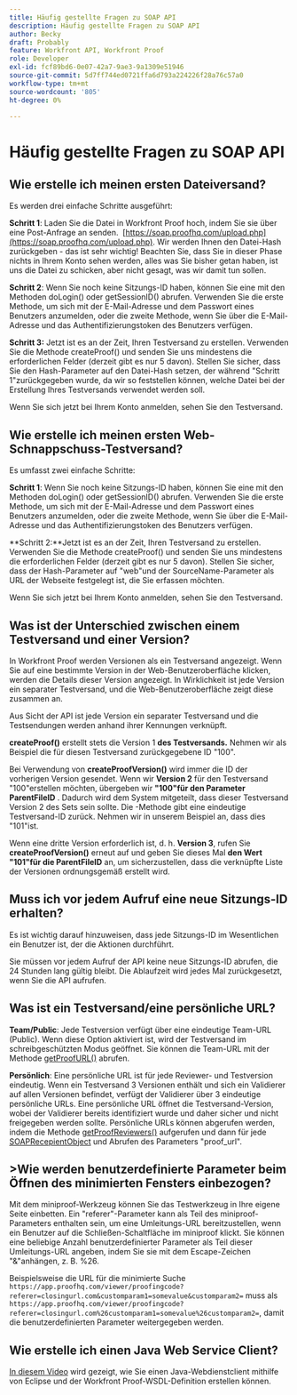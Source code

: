 ```yaml
---
title: Häufig gestellte Fragen zu SOAP API
description: Häufig gestellte Fragen zu SOAP API
author: Becky
draft: Probably
feature: Workfront API, Workfront Proof
role: Developer
exl-id: fcf89bd6-0e07-42a7-9ae3-9a1309e51946
source-git-commit: 5d7ff744ed0721ffa6d793a224226f28a76c57a0
workflow-type: tm+mt
source-wordcount: '805'
ht-degree: 0%

---
```


# Häufig gestellte Fragen zu SOAP API

## Wie erstelle ich meinen ersten Dateiversand?

Es werden drei einfache Schritte ausgeführt:

**Schritt 1**: Laden Sie die Datei in Workfront Proof hoch, indem Sie sie über eine Post-Anfrage an senden.  [https://soap.proofhq.com/upload.php](https://soap.proofhq.com/upload.php). Wir werden Ihnen den Datei-Hash zurückgeben - das ist sehr wichtig! Beachten Sie, dass Sie in dieser Phase nichts in Ihrem Konto sehen werden, alles was Sie bisher getan haben, ist uns die Datei zu schicken, aber nicht gesagt, was wir damit tun sollen.

**Schritt 2**: Wenn Sie noch keine Sitzungs-ID haben, können Sie eine mit den Methoden doLogin() oder getSessionID() abrufen. Verwenden Sie die erste Methode, um sich mit der E-Mail-Adresse und dem Passwort eines Benutzers anzumelden, oder die zweite Methode, wenn Sie über die E-Mail-Adresse und das Authentifizierungstoken des Benutzers verfügen.

**Schritt 3:** Jetzt ist es an der Zeit, Ihren Testversand zu erstellen. Verwenden Sie die Methode createProof() und senden Sie uns mindestens die erforderlichen Felder (derzeit gibt es nur 5 davon). Stellen Sie sicher, dass Sie den Hash-Parameter auf den Datei-Hash setzen, der während &quot;Schritt 1&quot;zurückgegeben wurde, da wir so feststellen können, welche Datei bei der Erstellung Ihres Testversands verwendet werden soll.

Wenn Sie sich jetzt bei Ihrem Konto anmelden, sehen Sie den Testversand.

## Wie erstelle ich meinen ersten Web-Schnappschuss-Testversand?

Es umfasst zwei einfache Schritte:

**Schritt 1**: Wenn Sie noch keine Sitzungs-ID haben, können Sie eine mit den Methoden doLogin() oder getSessionID() abrufen. Verwenden Sie die erste Methode, um sich mit der E-Mail-Adresse und dem Passwort eines Benutzers anzumelden, oder die zweite Methode, wenn Sie über die E-Mail-Adresse und das Authentifizierungstoken des Benutzers verfügen.

**Schritt 2:**Jetzt ist es an der Zeit, Ihren Testversand zu erstellen. Verwenden Sie die Methode createProof() und senden Sie uns mindestens die erforderlichen Felder (derzeit gibt es nur 5 davon). Stellen Sie sicher, dass der Hash-Parameter auf &quot;web&quot;und der SourceName-Parameter als URL der Webseite festgelegt ist, die Sie erfassen möchten.

Wenn Sie sich jetzt bei Ihrem Konto anmelden, sehen Sie den Testversand.

## Was ist der Unterschied zwischen einem Testversand und einer Version?

In Workfront Proof werden Versionen als ein Testversand angezeigt. Wenn Sie auf eine bestimmte Version in der Web-Benutzeroberfläche klicken, werden die Details dieser Version angezeigt. In Wirklichkeit ist jede Version ein separater Testversand, und die Web-Benutzeroberfläche zeigt diese zusammen an.

Aus Sicht der API ist jede Version ein separater Testversand und die Testsendungen werden anhand ihrer Kennungen verknüpft.

**createProof()** erstellt stets die Version 1 **des Testversands.** Nehmen wir als Beispiel die für diesen Testversand zurückgegebene ID &quot;100&quot;.

Bei Verwendung von **createProofVersion()** wird immer die ID der vorherigen Version gesendet. Wenn wir **Version 2** für den Testversand &quot;100&quot;erstellen möchten, übergeben wir **&quot;100&quot;für den Parameter ParentFileID** . Dadurch wird dem System mitgeteilt, dass dieser Testversand Version 2 des Sets sein sollte. Die -Methode gibt eine eindeutige Testversand-ID zurück. Nehmen wir in unserem Beispiel an, dass dies &quot;101&quot;ist.

Wenn eine dritte Version erforderlich ist, d. h. **Version 3**, rufen Sie **createProofVersion()** erneut auf und geben Sie dieses Mal **den Wert &quot;101&quot;für die ParentFileID** an, um sicherzustellen, dass die verknüpfte Liste der Versionen ordnungsgemäß erstellt wird.

## Muss ich vor jedem Aufruf eine neue Sitzungs-ID erhalten?

Es ist wichtig darauf hinzuweisen, dass jede Sitzungs-ID im Wesentlichen ein Benutzer ist, der die Aktionen durchführt. 

Sie müssen vor jedem Aufruf der API keine neue Sitzungs-ID abrufen, die 24 Stunden lang gültig bleibt. Die Ablaufzeit wird jedes Mal zurückgesetzt, wenn Sie die API aufrufen.

## Was ist ein Testversand/eine persönliche URL?

**Team/Public**: Jede Testversion verfügt über eine eindeutige Team-URL (Public). Wenn diese Option aktiviert ist, wird der Testversand im schreibgeschützten Modus geöffnet. Sie können die Team-URL mit der Methode [getProofURL()](https://api.proofhq.com/home/proofs/getproofurl.html) abrufen.

**Persönlich**: Eine persönliche URL ist für jede Reviewer- und Testversion eindeutig. Wenn ein Testversand 3 Versionen enthält und sich ein Validierer auf allen Versionen befindet, verfügt der Validierer über 3 eindeutige persönliche URLs. Eine persönliche URL öffnet die Testversand-Version, wobei der Validierer bereits identifiziert wurde und daher sicher und nicht freigegeben werden sollte. Persönliche URLs können abgerufen werden, indem die Methode [getProofReviewers()](https://api.proofhq.com/home/proofs/getproofreviewers.html) aufgerufen und dann für jede  [SOAPRecepientObject](https://api.proofhq.com/home/objects/soaprecipientobject.html) und Abrufen des Parameters &quot;proof_url&quot;.

## >Wie werden benutzerdefinierte Parameter beim Öffnen des minimierten Fensters einbezogen?

Mit dem miniproof-Werkzeug können Sie das Testwerkzeug in Ihre eigene Seite einbetten. Ein &quot;referer&quot;-Parameter kann als Teil des miniproof-Parameters enthalten sein, um eine Umleitungs-URL bereitzustellen, wenn ein Benutzer auf die Schließen-Schaltfläche im miniproof klickt. Sie können eine beliebige Anzahl benutzerdefinierter Parameter als Teil dieser Umleitungs-URL angeben, indem Sie sie mit dem Escape-Zeichen &quot;&amp;&quot;anhängen, z. B. %26.

Beispielsweise die URL für die minimierte Suche
`https://app.proofhq.com/viewer/proofingcode?referer=closingurl.com&customparam1=somevalue&customparam2=` muss als 
`https://app.proofhq.com/viewer/proofingcode?referer=closingurl.com%26customparam1=somevalue%26customparam2=`, damit die benutzerdefinierten Parameter weitergegeben werden.

## Wie erstelle ich einen Java Web Service Client?

[In diesem Video](https://screencast.com/t/xsSNrqs5b) wird gezeigt, wie Sie einen Java-Webdienstclient mithilfe von Eclipse und der Workfront Proof-WSDL-Definition erstellen können.


